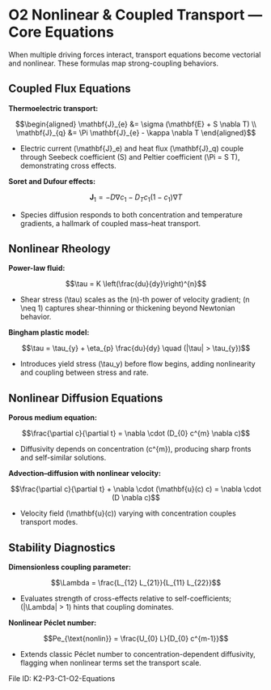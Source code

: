 # O2 Nonlinear & Coupled Transport — Core Equations

When multiple driving forces interact, transport equations become vectorial and nonlinear. These formulas map strong-coupling behaviors.

## Coupled Flux Equations
**Thermoelectric transport:**

$$\begin{aligned}
\mathbf{J}_{e} &= \sigma (\mathbf{E} + S \nabla T) \\
\mathbf{J}_{q} &= \Pi \mathbf{J}_{e} - \kappa \nabla T
\end{aligned}$$

- Electric current \(\mathbf{J}_e\) and heat flux \(\mathbf{J}_q\) couple through Seebeck coefficient \(S\) and Peltier coefficient \(\Pi = S T\), demonstrating cross effects.

**Soret and Dufour effects:**

$$\mathbf{J}_{1} = -D \nabla c_{1} - D_{T} c_{1} (1-c_{1}) \nabla T$$

- Species diffusion responds to both concentration and temperature gradients, a hallmark of coupled mass–heat transport.

## Nonlinear Rheology
**Power-law fluid:**

$$\tau = K \left(\frac{du}{dy}\right)^{n}$$

- Shear stress \(\tau\) scales as the \(n\)-th power of velocity gradient; \(n \neq 1\) captures shear-thinning or thickening beyond Newtonian behavior.

**Bingham plastic model:**

$$\tau = \tau_{y} + \eta_{p} \frac{du}{dy} \quad (|\tau| > \tau_{y})$$

- Introduces yield stress \(\tau_y\) before flow begins, adding nonlinearity and coupling between stress and rate.

## Nonlinear Diffusion Equations
**Porous medium equation:**

$$\frac{\partial c}{\partial t} = \nabla \cdot (D_{0} c^{m} \nabla c)$$

- Diffusivity depends on concentration \(c^{m}\), producing sharp fronts and self-similar solutions.

**Advection–diffusion with nonlinear velocity:**

$$\frac{\partial c}{\partial t} + \nabla \cdot (\mathbf{u}(c) c) = \nabla \cdot (D \nabla c)$$

- Velocity field \(\mathbf{u}(c)\) varying with concentration couples transport modes.

## Stability Diagnostics
**Dimensionless coupling parameter:**

$$\Lambda = \frac{L_{12} L_{21}}{L_{11} L_{22}}$$

- Evaluates strength of cross-effects relative to self-coefficients; \(|\Lambda| > 1\) hints that coupling dominates.

**Nonlinear Péclet number:**

$$Pe_{\text{nonlin}} = \frac{U_{0} L}{D_{0} c^{m-1}}$$

- Extends classic Péclet number to concentration-dependent diffusivity, flagging when nonlinear terms set the transport scale.

File ID: K2-P3-C1-O2-Equations
